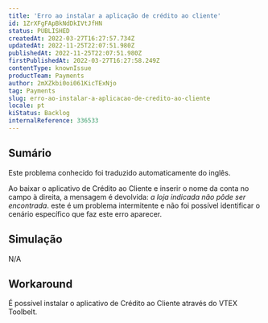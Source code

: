 ```yaml
---
title: 'Erro ao instalar a aplicação de crédito ao cliente'
id: 1ZrXFgFApBkNdDkIVtJfHN
status: PUBLISHED
createdAt: 2022-03-27T16:27:57.734Z
updatedAt: 2022-11-25T22:07:51.980Z
publishedAt: 2022-11-25T22:07:51.980Z
firstPublishedAt: 2022-03-27T16:27:58.249Z
contentType: knownIssue
productTeam: Payments
author: 2mXZkbi0oi061KicTExNjo
tag: Payments
slug: erro-ao-instalar-a-aplicacao-de-credito-ao-cliente
locale: pt
kiStatus: Backlog
internalReference: 336533
---
```


## Sumário

<div class="alert alert-info">
  <p>Este problema conhecido foi traduzido automaticamente do inglês.</p>
</div>


Ao baixar o aplicativo de Crédito ao Cliente e inserir o nome da conta no campo à direita, a mensagem é devolvida: _a loja indicada não pôde ser encontrada_. este é um problema intermitente e não foi possível identificar o cenário específico que faz este erro aparecer.



## Simulação


N/A



## Workaround


É possível instalar o aplicativo de Crédito ao Cliente através do VTEX Toolbelt.


